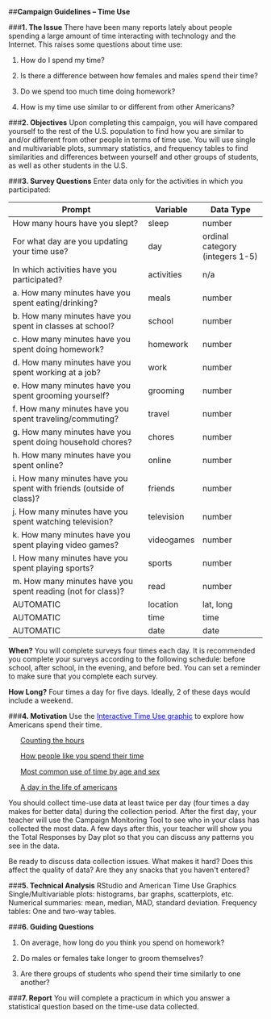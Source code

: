 ##**Campaign Guidelines – Time Use**

###**1. The Issue**
There have been many reports lately about people spending a large amount of time interacting with
technology and the Internet. This raises some questions about time use:

1) How do I spend my time?
    
2) Is there a difference between how females and males spend their time?

3) Do we spend too much time doing homework?

4) How is my time use similar to or different from other Americans?

###**2. Objectives**
Upon completing this campaign, you will have compared yourself to the rest of the U.S. population to
find how you are similar to and/or different from other people in terms of time use. You will use
single and multivariable plots, summary statistics, and frequency tables to find similarities and
differences between yourself and other groups of students, as well as other students in the U.S.

###**3. Survey Questions** 
Enter data only for the activities in which you participated:

| **Prompt**                                                          |**Variable**| **Data Type**                   |
|---------------------------------------------------------------------|------------|---------------------------------|
| How many hours have you slept?                                      | sleep      | number                          |
| For what day are you updating your time use?                        | day        | ordinal category (integers 1-5) |
| In which activities have you participated?                          | activities | n/a                             |
| a. How many minutes have you spent eating/drinking?                 | meals      | number                          |
| b. How many minutes have you spent in classes at school?            | school     | number                          |
| c. How many minutes have you spent doing homework?                  | homework   | number                          |
| d. How many minutes have you spent working at a job?                | work       | number                          |
| e. How many minutes have you spent grooming yourself?               | grooming   | number                          |
| f. How many minutes have you spent traveling/commuting?             | travel     | number                          |
| g. How many minutes have you spent doing household chores?          | chores     | number                          |
| h. How many minutes have you spent online?                          | online     | number                          |
| i. How many minutes have you spent with friends (outside of class)? | friends    | number                          |
| j. How many minutes have you spent watching television?             | television | number                          |
| k. How many minutes have you spent playing video games?             | videogames | number                          |
| l. How many minutes have you spent playing sports?                  | sports     | number                          |
| m. How many minutes have you spent reading (not for class)?         | read       | number                          |
| AUTOMATIC                                                           | location   | lat, long                       |
| AUTOMATIC                                                           | time       | time                            |
| AUTOMATIC                                                           | date       | date                            |

**When?** You will complete surveys four times each day. It is recommended you complete your surveys according to the following schedule: before school, after school, in the evening, and before bed. You can set a reminder to make sure that you complete each survey.

**How Long?** Four times a day for five days. Ideally, 2 of these days would include a weekend.

###**4. Motivation**
Use the <span style="color:blue"><u>Interactive Time Use graphic</u></span> to explore how Americans spend their time.
<ul><a href= "https://flowingdata.com/2015/11/10/counting-the-hours/">Counting the hours</a></ul><ul><a href="https://flowingdata.com/2016/12/06/how-people-like-you-spend-their-time/">How people like you spend their time</a></ul><ul><a href ="https://flowingdata.com/2015/11/30/most-common-use-of-time-by-age-and-sex/">Most common use of time by age and sex</a></ul><ul><a href="https://flowingdata.com/2015/12/15/a-day-in-the-life-of-americans/">A day in the life of americans</a></ul>

You should collect time-use data at least twice per day (four times a day makes for better data) during the collection period. After the first day, your teacher will use the Campaign Monitoring Tool to see who in your class has collected the most data. A few days after this, your teacher will show you the Total Responses by Day plot so that you can discuss any patterns you see in the data.

Be ready to discuss data collection issues. What makes it hard? Does this affect the quality of data? Are they any snacks that you haven't entered? 

###**5. Technical Analysis**
RStudio and American Time Use Graphics Single/Multivariable plots: histograms, bar graphs, scatterplots, etc.
Numerical summaries: mean, median, MAD, standard deviation. Frequency tables: One and two-way
tables.

###**6. Guiding Questions**
1) On average, how long do you think you spend on homework?

2) Do males or females take longer to groom themselves?

3) Are there groups of students who spend their time similarly to one another?

###**7. Report**
You will complete a practicum in which you answer a statistical question based on the time-use
data collected.